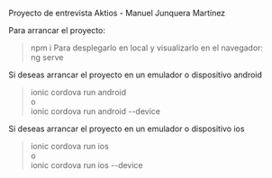 Proyecto de entrevista Aktios - Manuel Junquera Martínez

Para arrancar el proyecto:
> npm i
Para desplegarlo en local y visualizarlo en el navegador: <br />
> ng serve

Si deseas arrancar el proyecto en un emulador o dispositivo android
> ionic cordova run android
<br />o<br />
> ionic cordova run android --device

Si deseas arrancar el proyecto en un emulador o dispositivo ios
> ionic cordova run ios
<br />o<br />
> ionic cordova run ios --device
